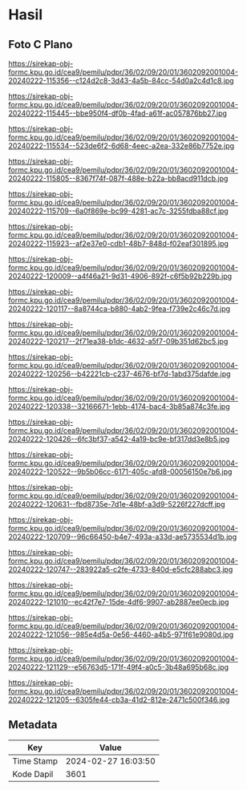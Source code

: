 # Hasil

## Foto C Plano

https://sirekap-obj-formc.kpu.go.id/cea9/pemilu/pdpr/36/02/09/20/01/3602092001004-20240222-115356--c124d2c8-3d43-4a5b-84cc-54d0a2c4d1c8.jpg

https://sirekap-obj-formc.kpu.go.id/cea9/pemilu/pdpr/36/02/09/20/01/3602092001004-20240222-115445--bbe950f4-df0b-4fad-a61f-ac057876bb27.jpg

https://sirekap-obj-formc.kpu.go.id/cea9/pemilu/pdpr/36/02/09/20/01/3602092001004-20240222-115534--523de6f2-6d68-4eec-a2ea-332e86b7752e.jpg

https://sirekap-obj-formc.kpu.go.id/cea9/pemilu/pdpr/36/02/09/20/01/3602092001004-20240222-115805--8367f74f-087f-488e-b22a-bb8acd911dcb.jpg

https://sirekap-obj-formc.kpu.go.id/cea9/pemilu/pdpr/36/02/09/20/01/3602092001004-20240222-115709--6a0f869e-bc99-4281-ac7c-3255fdba88cf.jpg

https://sirekap-obj-formc.kpu.go.id/cea9/pemilu/pdpr/36/02/09/20/01/3602092001004-20240222-115923--af2e37e0-cdb1-48b7-848d-f02eaf301895.jpg

https://sirekap-obj-formc.kpu.go.id/cea9/pemilu/pdpr/36/02/09/20/01/3602092001004-20240222-120009--a4f46a21-9d31-4906-892f-c6f5b92b229b.jpg

https://sirekap-obj-formc.kpu.go.id/cea9/pemilu/pdpr/36/02/09/20/01/3602092001004-20240222-120117--8a8744ca-b880-4ab2-9fea-f739e2c46c7d.jpg

https://sirekap-obj-formc.kpu.go.id/cea9/pemilu/pdpr/36/02/09/20/01/3602092001004-20240222-120217--2f71ea38-b1dc-4632-a5f7-09b351d62bc5.jpg

https://sirekap-obj-formc.kpu.go.id/cea9/pemilu/pdpr/36/02/09/20/01/3602092001004-20240222-120256--b42221cb-c237-4676-bf7d-1abd375dafde.jpg

https://sirekap-obj-formc.kpu.go.id/cea9/pemilu/pdpr/36/02/09/20/01/3602092001004-20240222-120338--32166671-1ebb-4174-bac4-3b85a874c3fe.jpg

https://sirekap-obj-formc.kpu.go.id/cea9/pemilu/pdpr/36/02/09/20/01/3602092001004-20240222-120426--6fc3bf37-a542-4a19-bc9e-bf317dd3e8b5.jpg

https://sirekap-obj-formc.kpu.go.id/cea9/pemilu/pdpr/36/02/09/20/01/3602092001004-20240222-120522--9b5b06cc-6171-405c-afd8-00056150e7b6.jpg

https://sirekap-obj-formc.kpu.go.id/cea9/pemilu/pdpr/36/02/09/20/01/3602092001004-20240222-120631--fbd8735e-7d1e-48bf-a3d9-5226f227dcff.jpg

https://sirekap-obj-formc.kpu.go.id/cea9/pemilu/pdpr/36/02/09/20/01/3602092001004-20240222-120709--96c66450-b4e7-493a-a33d-ae5735534d1b.jpg

https://sirekap-obj-formc.kpu.go.id/cea9/pemilu/pdpr/36/02/09/20/01/3602092001004-20240222-120747--283922a5-c2fe-4733-840d-e5cfc288abc3.jpg

https://sirekap-obj-formc.kpu.go.id/cea9/pemilu/pdpr/36/02/09/20/01/3602092001004-20240222-121010--ec42f7e7-15de-4df6-9907-ab2887ee0ecb.jpg

https://sirekap-obj-formc.kpu.go.id/cea9/pemilu/pdpr/36/02/09/20/01/3602092001004-20240222-121056--985e4d5a-0e56-4460-a4b5-971f61e9080d.jpg

https://sirekap-obj-formc.kpu.go.id/cea9/pemilu/pdpr/36/02/09/20/01/3602092001004-20240222-121129--e56763d5-171f-49f4-a0c5-3b48a695b68c.jpg

https://sirekap-obj-formc.kpu.go.id/cea9/pemilu/pdpr/36/02/09/20/01/3602092001004-20240222-121205--6305fe44-cb3a-41d2-812e-2471c500f346.jpg


## Metadata

| Key        | Value               |
| ---------- | ------------------- |
| Time Stamp | 2024-02-27 16:03:50 |
| Kode Dapil | 3601                |



